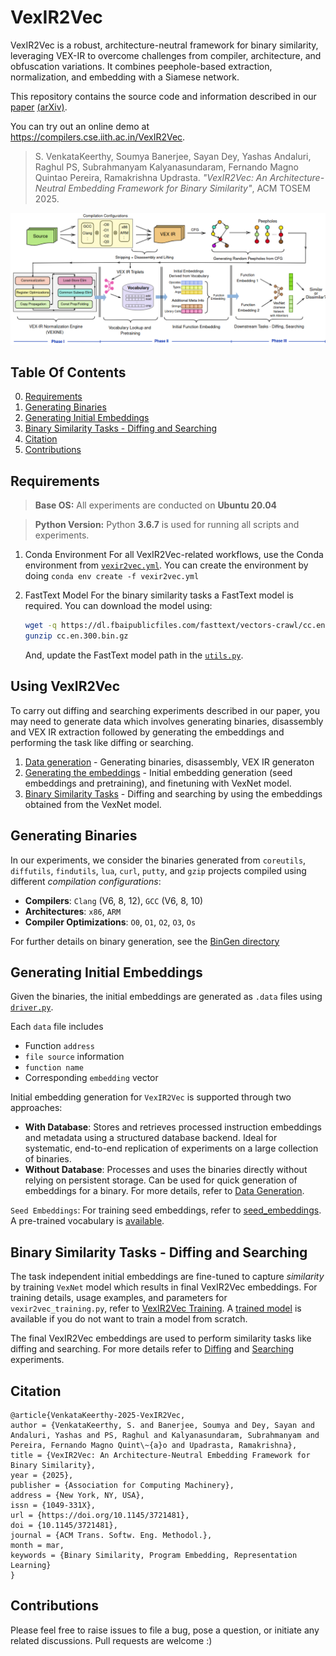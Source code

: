# VexIR2Vec

VexIR2Vec is a robust, architecture-neutral framework for binary similarity, leveraging VEX-IR to overcome challenges from compiler, architecture, and obfuscation variations. It combines peephole-based extraction, normalization, and embedding with a Siamese network.

This repository contains the source code and information described in our [paper](https://dl.acm.org/doi/10.1145/3721481) [(arXiv)](https://arxiv.org/pdf/2312.00507).

You can try out an online demo at https://compilers.cse.iith.ac.in/VexIR2Vec.

> S. VenkataKeerthy, Soumya Banerjee, Sayan Dey, Yashas Andaluri, Raghul PS, Subrahmanyam Kalyanasundaram, Fernando Magno Quintao Pereira, Ramakrishna Updrasta. _"VexIR2Vec: An Architecture-Neutral Embedding Framework for Binary Similarity"_, ACM TOSEM 2025.


<p align="center">
  <img src="images/vexir2vec_overview.png" alt="VexIR2Vec Overview" style="max-width: 100%; height: auto;"/>
</p>


## Table Of Contents
0. [Requirements](#requirements)
1. [Generating Binaries](#generating-binaries)
2. [Generating Initial Embeddings](#generating-initial-embeddings)
3. [Binary Similarity Tasks - Diffing and Searching](#binary-similarity-tasks---diffing-and-searching)
4. [Citation](#citation)
5. [Contributions](#contributions)

## Requirements

> **Base OS:**
> All experiments are conducted on **Ubuntu 20.04**

> **Python Version:**
> Python **3.6.7** is used for running all scripts and experiments.

1. Conda Environment
    For all VexIR2Vec-related workflows, use the Conda environment from [`vexir2vec.yml`](./vexir2vec.yml).
    You can create the environment by doing `conda env create -f vexir2vec.yml`

2. FastText Model
    For the binary similarity tasks a FastText model is required. You can download the model using:
    ```bash
    wget -q https://dl.fbaipublicfiles.com/fasttext/vectors-crawl/cc.en.300.bin.gz -O cc.en.300.bin.gz
    gunzip cc.en.300.bin.gz
    ```

    And, update the FastText model path in the [`utils.py`](./embeddings/vexNet/utils.py#L59).

## Using VexIR2Vec

To carry out diffing and searching experiments described in our paper, you may need to generate data which
involves generating binaries, disassembly and VEX IR extraction followed by generating the embeddings and performing the
task like diffing or searching.

1. [Data generation](#generating-binaries) - Generating binaries, disassembly, VEX IR generaton
2. [Generating the embeddings](#generating-initial-embeddings) - Initial embedding generation (seed embeddings and pretraining), and finetuning with VexNet model.
3. [Binary Similarity Tasks](#binary-similarity-tasks---diffing-and-searching) - Diffing and searching by using the embeddings obtained from the VexNet model.

## Generating Binaries
In our experiments, we consider the binaries generated from `coreutils`, `diffutils`, `findutils`, `lua`, `curl`, `putty`, and
`gzip` projects compiled using different _compilation configurations_:
  - **Compilers**: `Clang` (V6, 8, 12), `GCC` (V6, 8, 10)
  - **Architectures**: `x86`, `ARM`
  - **Compiler Optimizations**: `O0`, `O1`, `O2`, `O3`, `Os`

For further details on binary generation, see the [BinGen directory](./embeddings/BinGen)

## Generating Initial Embeddings
Given the binaries, the initial embeddings are generated as `.data` files using [`driver.py`](./embeddings/pre-training/driver.py).

Each `data` file includes
  - Function `address`
  - `file source` information
  - `function name`
  - Corresponding `embedding` vector

Initial embedding generation for `VexIR2Vec` is supported through two approaches:
- **With Database**: Stores and retrieves processed instruction embeddings and metadata using a structured database backend.
  Ideal for systematic, end-to-end replication of experiments on a large collection of binaries.
- **Without Database**: Processes and uses the binaries directly without relying on persistent storage. Can be used for quick
  generation of embeddings for a binary.
For more details, refer to [Data Generation](./embeddings/pre-training).

`Seed Embeddings`: For training seed embeddings, refer to [seed_embeddings](./vocabulary/seed_embeddings). A pre-trained vocabulary
is [available](./vocabulary/seedEmbedding.txt).

## Binary Similarity Tasks - Diffing and Searching

The task independent initial embeddings are fine-tuned to capture _similarity_ by training `VexNet` model which results in final VexIR2Vec embeddings.
For training details, usage examples, and parameters for `vexir2vec_training.py`, refer to [VexIR2Vec Training](./embeddings/vexNet). A
[trained model](./embeddings/vexNet/vexir2vec.model) is available if you do not want to train a model from scratch.

The final VexIR2Vec embeddings are used to perform similarity tasks like diffing and searching. For more details refer to [Diffing](./experiments/diffing)
and [Searching](./experiments/searching) experiments.


## Citation
```
@article{VenkataKeerthy-2025-VexIR2Vec,
author = {VenkataKeerthy, S. and Banerjee, Soumya and Dey, Sayan and Andaluri, Yashas and PS, Raghul and Kalyanasundaram, Subrahmanyam and Pereira, Fernando Magno Quint\~{a}o and Upadrasta, Ramakrishna},
title = {VexIR2Vec: An Architecture-Neutral Embedding Framework for Binary Similarity},
year = {2025},
publisher = {Association for Computing Machinery},
address = {New York, NY, USA},
issn = {1049-331X},
url = {https://doi.org/10.1145/3721481},
doi = {10.1145/3721481},
journal = {ACM Trans. Softw. Eng. Methodol.},
month = mar,
keywords = {Binary Similarity, Program Embedding, Representation Learning}
}
```
## Contributions
Please feel free to raise issues to file a bug, pose a question, or initiate any related discussions. Pull requests are welcome :)
